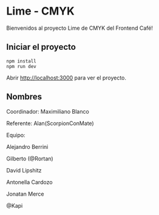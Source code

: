 # Lime - CMYK

Bienvenidos al proyecto Lime de CMYK del Frontend Café!

## Iniciar el proyecto

```
npm install
npm run dev
```

Abrir [http://localhost:3000](http://localhost:3000) para ver el proyecto.

## Nombres

Coordinador: Maximiliano Blanco

Referente: Alan(ScorpionConMate)


Equipo:

Alejandro Berrini

Gilberto (@Rortan)

David Lipshitz

Antonella Cardozo

Jonatan Merce

@Kapi

